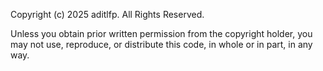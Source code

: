 Copyright (c) 2025 aditlfp. All Rights Reserved.

Unless you obtain prior written permission from the copyright holder, you may not use, reproduce, or distribute this code, in whole or in part, in any way.